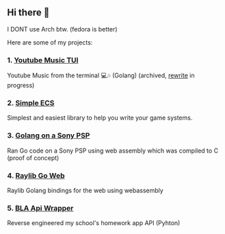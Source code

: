 ## Hi there 👋

I DONT use Arch btw. (fedora is better)

Here are some of my projects: 

### 1. [Youtube Music TUI](https://github.com/BrownNPC/Youtube-Music-TUI)
Youtube Music from the terminal 💻🎶 (Golang) (archived, [rewrite](https://github.com/BrownNPC/YoutubeTUI) in progress)

### 2. [Simple ECS](https://github.com/BrownNPC/simple-ecs)
Simplest and easiest library to help you write your game systems.

### 3. [Golang on a Sony PSP](https://github.com/BrownNPC/Wasm-on-PSP-Demo)
Ran Go code on a Sony PSP using web assembly which was compiled to C (proof of concept)

### 4. [Raylib Go Web](https://github.com/BrownNPC/Raylib-Go-Wasm)
Raylib Golang bindings for the web using webassembly

### 5. [BLA Api Wrapper](https://github.com/BrownNPC/BLA-Api-Wrapper)
Reverse engineered my school's homework app API (Pyhton)
